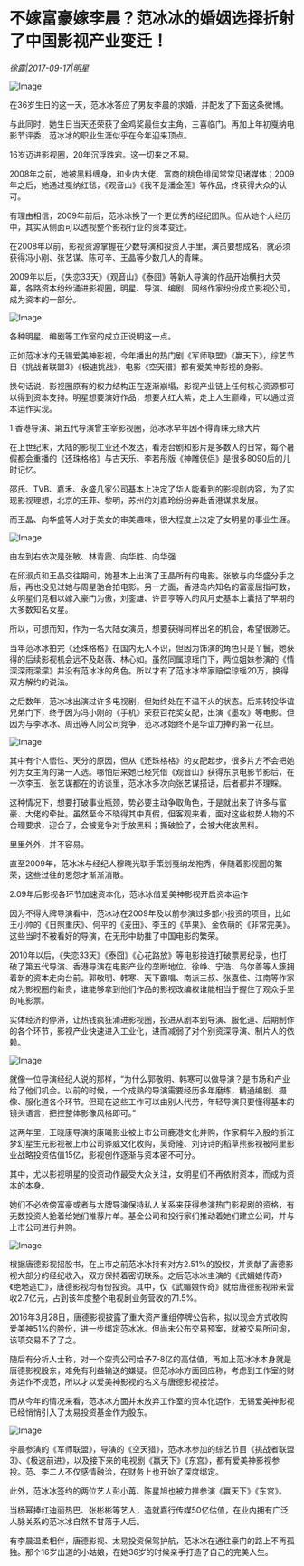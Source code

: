 # 不嫁富豪嫁李晨？范冰冰的婚姻选择折射了中国影视产业变迁！

*徐露|2017-09-17|明星*

![Image](http://static.ylzbl.com/uploads/ueditor/php/upload/image/20170918/1505733667247377.jpeg)

在36岁生日的这一天，范冰冰答应了男友李晨的求婚，并配发了下面这条微博。

与此同时，她生日当天还荣获了金鸡奖最佳女主角，三喜临门。再加上年初戛纳电影节评委，范冰冰的职业生涯似乎在今年迎来顶点。

16岁迈进影视圈，20年沉浮跌宕。这一切来之不易。

2008年之前，她被黑料缠身，和业内大佬、富商的桃色绯闻常常见诸媒体；2009年之后，她通过戛纳红毯，《观音山》《我不是潘金莲》等作品，终获得大众的认可。

有理由相信，2009年前后，范冰冰换了一个更优秀的经纪团队。但从她个人经历中，其实从侧面可以透视整个影视行业的资本变迁。

在2008年以前，影视资源掌握在少数导演和投资人手里，演员要想成名，就必须获得冯小刚、张艺谋、陈可辛、王晶等少数几人的青睐。

2009年以后，《失恋33天》《观音山》《泰囧》等新人导演的作品开始横扫大荧幕，各路资本纷纷涌进影视圈，明星、导演、编剧、网络作家纷纷成立影视公司，成为资本的一部分。

![Image](http://p3.pstatp.com/large/3b060000d0a0af22c62b)

各种明星、编剧等工作室的成立正说明这一点。

正如范冰冰的无锡爱美神影视，今年播出的热门剧《军师联盟》《赢天下》，综艺节目《挑战者联盟3》《极速挑战》，电影《空天猎》都有爱美神影视的身影。

换句话说，影视圈原有的权力结构正在逐渐崩塌，影视产业链上任何核心资源都可以得到资本支持。明星想要演好作品，想要大红大紫，走上人生巅峰，可以通过资本运作实现。

1.香港导演、第五代导演曾主宰影视圈，范冰冰早年因不得青睐无缘大片

在上世纪末，大陆的影视工业还不发达，看港台剧和影片是多数人的日常，每个暑假都会重播的《还珠格格》与古天乐、李若彤版《神雕侠侣》是很多8090后的儿时记忆。

邵氏、TVB、嘉禾、永盛几家公司基本上决定了华人能看到的影视剧内容，为了实现影视理想，北京的王菲、黎明，苏州的刘嘉玲纷纷奔赴香港谋求发展。

而王晶、向华盛等人对于美女的审美趣味，很大程度上决定了女明星的事业生涯。

![Image](http://p3.pstatp.com/large/3b070000abea0be37149)

由左到右依次是张敏、林青霞、向华胜、向华强

在邱淑贞和王晶交往期间，她基本上出演了王晶所有的电影。张敏与向华盛分手之后，再也没见过她与周星驰合拍电影。另一方面，香港岛内知名的富豪屈指可数，女明星们竞相以嫁入豪门为傲，刘銮雄、许晋亨等人的风月史基本上囊括了早期的大多数知名女星。

所以，可想而知，作为一名大陆女演员，想要获得同样出名的机会，希望很渺茫。

当年范冰冰拍完《还珠格格》在国内无人不识，但因为饰演的角色只是丫鬟，她获得的后续影视机会远不及赵薇、林心如。虽然同属琼瑶门下，两位姐妹参演的《情深深雨濛濛》并没有范冰冰的角色。所以才有了范冰冰举家赔偿琼瑶20万，换得双方解约的说法。

之后数年，范冰冰出演过许多电视剧，但始终处在不温不火的状态。后来转投华谊兄弟门下，终于因为冯小刚的《手机》荣获百花奖女配，出演《墨攻》等电影。但因为与李冰冰、周迅等人同公司竞争，范冰冰始终不是华谊力捧的第一花旦。

![Image](http://p3.pstatp.com/large/3b050000d3486338a26b)

其中有个人悟性、天分的原因，但从《还珠格格》的女配起步，很多片方不会把她列为女主角的第一人选。哪怕后来她已经凭借《观音山》获得东京电影节影后，在一次李玉、张艺谋都在的访谈里，范冰冰多次向张艺谋搭话，后者都并不理睬。

这种情况下，想要打破事业瓶颈，势必要主动争取角色，于是就出来了许多与富豪、大佬的牵扯。虽然至今不晓得其中真假，但客观来看，面对这些权势人物的不合理要求，迎合了，会被竞争对手放黑料；撕破脸了，会被大佬放黑料。

里里外外，并不容易。

直至2009年，范冰冰与经纪人穆晓光联手策划戛纳龙袍秀，伴随着影视圈的繁荣，这些过往的恩怨才渐渐消散。

2.09年后影视各环节加速资本化，范冰冰借爱美神影视开启资本运作

因为不得大牌导演看中，范冰冰在2009年及以前参演过多部小投资的项目，比如王小帅的《日照重庆》、何平的《麦田》、李玉的《苹果》、金依萌的《非常完美》。这些当时不被看好的导演，在无形中助推了中国电影的繁荣。

2010年以后，《失恋33天》《泰囧》《心花路放》等电影接连打破票房纪录，也打破了第五代导演、香港导演在电影产业的垄断地位。徐峥、宁浩、乌尔善等人簇拥着新的资本走向台前。郭敬明、韩寒、天下霸唱、南派三叔、张嘉佳、江南等作家成为影视圈的新贵，谁能够拿到他们作品的影视改编权谁能相当于握住了观众手里的电影票。

实体经济的停滞，让热钱疯狂涌进影视圈，投进从剧本到导演、服化道、后期制作的各个环节，影视产业快速进入工业化，进而减弱了对个别资深导演、制片人的依赖。

![Image](http://p9.pstatp.com/large/3b040000dd658cac167c)

就像一位导演经纪人说的那样，“为什么郭敬明、韩寒可以做导演？是市场和产业给了他们机会。以前的时候，一个成熟的导演需要经历多年磨练，精通编剧、摄像、服化道各个环节。但现在这些工作可以由别人代劳，年轻导演只要懂得基本的镜头语言，把控整体影像风格即可。”

这两年里，王晓康导演的康曦影业被上市公司鹿港文化并购，作家桐华入股的浙江梦幻星生元影视被上市公司骅威文化收购，吴奇隆、刘诗诗的稻草熊影视被阿里影业战略投资估值15亿，影视创作逐渐与资本密不可分。

其中，尤以影视明星的投资动作最受大众关注，女明星们不再依附资本，而成为资本的本身。

她们不必依傍富豪或者与大牌导演保持私人关系来获得参演热门影视剧的资格，有无数投资人抢着给她们推荐片单。基金公司和投行家们推动着她们建立公司，并与上市公司进行并购。

![Image](http://p9.pstatp.com/large/3b060000d0a18e73ba86)

根据唐德影视招股书，在上市之前范冰冰持有对方2.51%的股权，并贡献了唐德影视大部分的经纪收入，双方保持着密切联系。之后范冰冰主演的《武媚娘传奇》《绝地逃亡》，唐德影视均有份投资。其中，仅《武媚娘传奇》就给唐德影视带来营收2.7亿元，占到该年度整个电视剧业务营收的71.5%。

2016年3月28日，唐德影视披露了重大资产重组停牌公告称，拟以现金方式收购爱美神51%的股份，进一步绑定范冰冰。但尚未公布交易预案，就被交易所问询，该项交易不了了之。

随后有分析人士称，对一个空壳公司给予7-8亿的高估值，再加上范冰冰本身就是唐德影视股东，难免有利益输送的嫌疑。但范冰冰方面回应称，考虑到工作室的财务运作不规范，所以才以爱美神影视的名义与唐德影视接洽。

而从今年的情况来看，范冰冰方面并未放弃工作室的资本化运作，无锡爱美神影视已经悄悄引入了太易投资基金作为股东。

![Image](http://p1.pstatp.com/large/3b030000e6784adb2cf2)

李晨参演的《军师联盟》，导演的《空天猎》，范冰冰参加的综艺节目《挑战者联盟3》、《极速前进》，以及接下来的电视剧《赢天下》《东宫》，都有爱美神影视参投。范、李二人不仅感情融洽，在财务上也开始了深度绑定。

此外，范冰冰签约的两位艺人彭小苒、陈星旭也被力推参演《赢天下》《东宫》。

当杨幂捧红迪丽热巴、张彬彬等艺人，造就嘉行传媒50亿估值，在业内拥有广泛人脉关系的范冰冰自然不甘落于人后。

有李晨温柔相伴，唐德影视、太易投资保驾护航，范冰冰在通往豪门的路上不再孤独。那个16岁出道的小姑娘，在她36岁的时候亲手打造了自己的完美人生。

